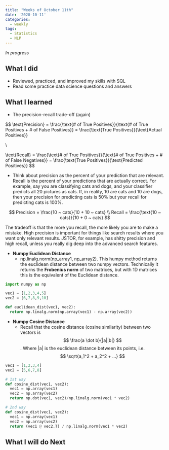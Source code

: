 ```yaml
---
title: "Weeks of October 11th"
date: '2020-10-11'
categories:
  - weekly
tags:
  - Statistics
  - NLP
---
```


*In progress*

## What I did

- Reviewed, practiced, and improved my skills with SQL
- Read some practice data science questions and answers

## What I learned

- The precision-recall trade-off (again)
  


$$
\text{Precision} = \frac{\text{\# of True Positives}}{\text{\# of True Positives + \# of False Positives}} 
= \frac{\text{True Positives}}{\text{Actual Positives}}

\\

\text{Recall} = \frac{\text{\# of True Positives}}{\text{\# of True Positives + \# of False Negatives}}
= \frac{\text{True Positives}}{\text{Predicted Positives}}
$$

- Think about precision as the percent of your prediction that are relevant. Recall is the percent of your predictions that are actually correct. For example, say you are classifying cats and dogs, and your classifier predicts all 20 pictures as cats. If, in reality, 10 are cats and 10 are dogs, then your precision for predicting cats is 50% but your recall for predicting cats is 100%.

$$
Precision = \frac{10 ~ cats}{10 + 10 ~ cats}
\\
Recall = \frac{\text{10 ~ cats}}{10 + 0 ~ cats}
$$

The tradeoff is that the more you recall, the more likely you are to make a mistake. High precision is important for things like search results where you want only relevant results. JSTOR, for example, has shitty precision and high recall, unless you really dig deep into the advanced search features.

- **Numpy Euclidean Distance**
  - np.linalg.norm(np_array1, np_array2). This humpy method returns the euclidean distance between two numpy vectors. Technically it returns the **Frobenius norm** of two matrices, but with 1D matrices this is the equivalent of the Euclidean distance.

``` python
import numpy as np

vec1 = [1,2,3,4,5]
vec2 = [6,7,8,9,10]

def euclidean_dist(vec1, vec2):
  return np.linalg.norm(np.array(vec1) - np.array(vec2))
```

- **Numpy Cosine Distance**
  - Recall that the cosine distance (cosine similarity) between two vectors is $$ \frac{a \dot b}{|a||b|} $$. Where |a| is the euclidean distance between its points, i.e. $$ \sqrt{a_1^2 + a_2^2 + ...} $$

``` python
vec1 = [1,2,3,4]
vec2 = [5,6,7,8]

# 1st way
def cosine_dist(vec1, vec2):
  vec1 = np.array(vec1)
  vec2 = np.array(vec2)
  return np.dot(vec1, vec2)/np.linalg.norm(vec1 * vec2)

# 2nd way
def cosine_dist(vec1, vec2):
  vec1 = np.array(vec1)
  vec2 = np.array(vec2)
  return (vec1 @ vec2.T) / np.linalg.norm(vec1 * vec2) 

```


## What I will do Next
